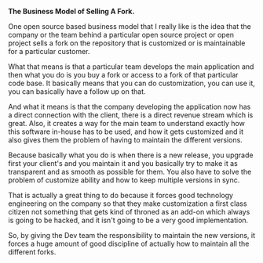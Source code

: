 **The Business Model of Selling A Fork.**

One open source based business model that I really like is the idea that the company or the team behind a particular open source project or open project sells a fork on the repository that is customized or is maintainable for a particular customer.

What that means is that a particular team develops the main application and then what you do is you buy a fork or access to a fork of that particular code base. It basically means that you can do customization, you can use it, you can basically have a follow up on that.

And what it means is that the company developing the application now has a direct connection with the client, there is a direct revenue stream which is great. Also, it creates a way for the main team to understand exactly how this software in-house has to be used, and how it gets customized and it also gives them the problem of having to maintain the different versions.

Because basically what you do is when there is a new release, you upgrade first your client's and you maintain it and you basically try to make it as transparent and as smooth as possible for them. You also have to solve the problem of customize ability and how to keep multiple versions in sync.

That is actually a great thing to do because it forces good technology engineering on the company so that they make customization a first class citizen not something that gets kind of throned as an add-on which always is going to be hacked, and it isn't going to be a very good implementation.

So, by giving the Dev team the responsibility to maintain the new versions, it forces a huge amount of good discipline of actually how to maintain all the different forks.
